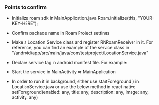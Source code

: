 ### Points to confirm

- Initialize roam sdk in MainApplication.java
		Roam.initialize(this, "YOUR-KEY-HERE");

- Confirm package name in Roam Project settings

- Make a Location Service class and register RNRoamReceiver in it. For reference, you can find an example of the service class in "/android/app/src/main/java/com/testproject/LocationService.java"

- Declare service tag in android manifest file.
For example:
		<service android:name=".LocationService" />

- Start the service in MainActivity or MainApplication

- In order to run it in background, either use startForeground() in LocationService.java or use the below method in react native
		setForeground(enabled: any, title: any, description: any, image: any, activity: any)